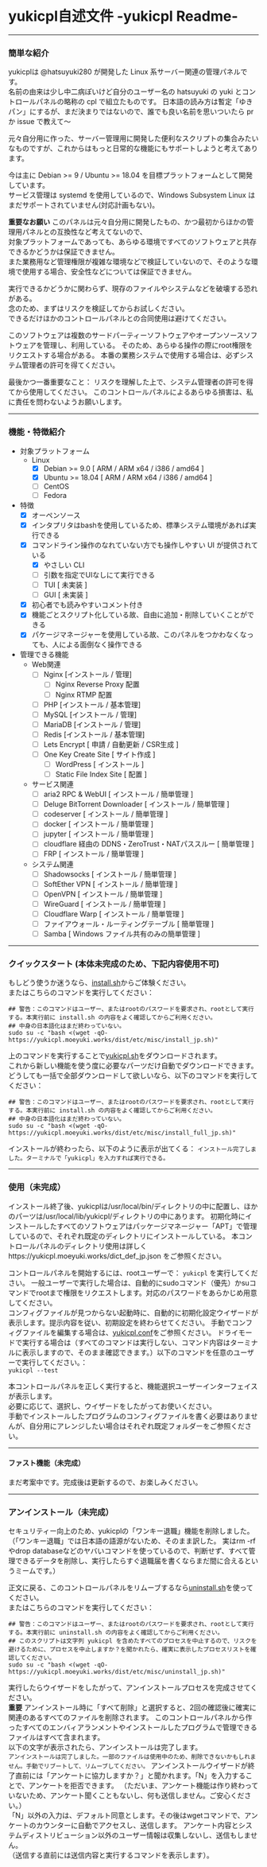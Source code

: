 # yukicpl自述文件 -yukicpl Readme-

---
### 簡単な紹介
yukicplは @hatsuyuki280 が開発した Linux 系サーバー関連の管理パネルです。  
名前の由来は少し中二病ぽいけど自分のユーザー名の hatsuyuki の yuki とコントロールパネルの略称の cpl で組立たものです。
日本語の読み方は暫定「ゆきパン」にするが、まだ決まりではないので、誰でも良い名前を思いついたら pr か issue で教えて〜  

元々自分用に作った、サーバー管理用に開発した便利なスクリプトの集合みたいなものですが、これからはもっと日常的な機能にもサポートしようと考えてあります。  

今は主に Debian >= 9 / Ubuntu >= 18.04 を目標プラットフォームとして開発しています。  
サービス管理は systemd を使用しているので、Windows Subsystem Linux はまだサポートされていません(対応計画もない)。  

**重要なお願い**
このパネルは元々自分用に開発したもの、かつ最初からほかの管理用パネルとの互換性など考えてないので、  
対象プラットフォームであっても、あらゆる環境ですべてのソフトウェアと共存できるかどうかは保証できません。  
また業務用など管理権限が複雑な環境などで検証していないので、そのような環境で使用する場合、安全性などについては保証できません。  

実行できるかどうかに関わらず、現存のファイルやシステムなどを破壊する恐れがある。  
念のため、まずはリスクを検証してからお試しください。  
できるだけほかのコントロールパネルとの合同使用は避けてください。  

このソフトウェアは複数のサードパーティーソフトウェアやオープンソースソフトウェアを管理し、利用している。
そのため、あらゆる操作の際にroot権限をリクエストする場合がある。
本番の業務システムで使用する場合は、必ずシステム管理者の許可を得てください。

最後かつ一番重要なこと：
リスクを理解した上で、システム管理者の許可を得てから使用してください。
このコントロールパネルによるあらゆる損害は、私に責任を問わないようお願いします。

---

### 機能・特徴紹介
- 対象プラットフォーム
    - Linux
        - [x] Debian >= 9.0 [ ARM / ARM x64 / i386 / amd64 ]
        - [x] Ubuntu >= 18.04 [ ARM / ARM x64 / i386 / amd64 ]
        - [ ] CentOS
        - [ ] Fedora
- 特徴
    - [x] オーペンソース
    - [x] インタプリタはbashを使用しているため、標準システム環境があれば実行できる
    - [x] コマンドライン操作のなれていない方でも操作しやすい UI が提供されている
        - [x] やさしい CLI
        - [ ] 引数を指定でUIなしにて実行できる
        - [ ] TUI [ 未実装 ]
        - [ ] GUI [ 未実装 ]
    - [x] 初心者でも読みやすいコメント付き
    - [x] 機能ごとスクリプト化している故、自由に追加・削除していくことができる
    - [x] パケージマネージャーを使用している故、このパネルをつかわなくなっても、人による面倒なく操作できる

- 管理できる機能
    - Web関連
        - [ ] Nginx [インストール / 管理]
            - [ ] Nginx Reverse Proxy 配置
            - [ ] Nginx RTMP 配置
        - [ ] PHP [インストール / 基本管理]
        - [ ] MySQL [インストール / 管理]
        - [ ] MariaDB [インストール / 管理]
        - [ ] Redis [インストール / 基本管理]
        - [ ] Lets Encrypt [ 申請 / 自動更新 / CSR生成 ]
        - [ ] One Key Create Site [ サイト作成 ]
            - [ ] WordPress [ インストール ]
            - [ ] Static File Index Site [ 配置 ]
    - サービス関連
        - [ ] aria2 RPC & WebUI [ インストール / 簡単管理 ]
        - [ ] Deluge BitTorrent Downloader [ インストール / 簡単管理 ]
        - [ ] codeserver [ インストール / 簡単管理 ]
        - [ ] docker [ インストール / 簡単管理 ]
        - [ ] jupyter [ インストール / 簡単管理 ]
        - [ ] cloudflare 経由の DDNS・ZeroTrust・NATパススルー [ 簡単管理 ]
        - [ ] FRP [ インストール / 簡単管理 ]
    - システム関連
        - [ ] Shadowsocks [ インストール / 簡単管理 ]
        - [ ] SoftEther VPN [ インストール / 簡単管理 ]
        - [ ] OpenVPN [ インストール / 簡単管理 ]
        - [ ] WireGuard [ インストール / 簡単管理 ]
        - [ ] Cloudflare Warp [ インストール / 簡単管理 ]
        - [ ] ファイアウォール・ルーティングテーブル [ 簡単管理 ]
        - [ ] Samba [ Windows ファイル共有のみの簡単管理 ]

---

### クイックスタート (本体未完成のため、下記内容使用不可)
もしどう使うか迷うなら、[install.sh](https://github.com/hatsuyuki280/yukicpl/blob/master/MISC/install.sh)からご体験ください。  
またはこちらのコマンドを実行してください：
```
## 警告：このコマンドはユーザー、またはrootのパスワードを要求され、rootとして実行する。本実行前に install.sh の内容をよく確認してからご利用ください。
## 中身の日本語化はまだ終わっていない。
sudo su -c "bash <(wget -qO- https://yukicpl.moeyuki.works/dist/etc/misc/install_jp.sh)"
```
上のコマンドを実行することで[yukicpl.sh](https://github.com/hatsuyuki280/yukicpl/blob/master/MISC/yukicpl.sh)をダウンロードされます。  
これから新しい機能を使う度に必要なパーツだけ自動でダウンロードできます。
どうしても一括で全部ダウンロードして欲しいなら、以下のコマンドを実行してください：
```
## 警告：このコマンドはユーザー、またはrootのパスワードを要求され、rootとして実行する。本実行前に install.sh の内容をよく確認してからご利用ください。
## 中身の日本語化はまだ終わっていない。
sudo su -c "bash <(wget -qO- https://yukicpl.moeyuki.works/dist/etc/misc/install_full_jp.sh)"
```
インストールが終わったら、以下のように表示が出てくる：
```インストール完了しました。ターミナルで「yukicpl」を入力すれば実行できる。```

---

### 使用（未完成）
インストール終了後、yukicplは/usr/local/bin/ディレクトリの中に配置し、ほかのパーツは/usr/local/lib/yukicpl/ディレクトリの中にあります。
初期化時にインストールしたすべてのソフトウェアはパッケージマネージャー「APT」で管理しているので、それぞれ既定のディレクトリにインストールしている。
本コントロールパネルのディレクトリ使用は詳しくhttps://yukicpl.moeyuki.works/dict_def_jp.json をご参照ください。

コントロールパネルを開始するには、rootユーザーで：
``` yukicpl ```
を実行してください。
一般ユーザーで実行した場合は、自動的にsudoコマンド（優先）かsuコマンドでrootまで権限をリクエストします。対応のパスワードをあらかじめ用意してください。  
コンフィグファイルが見つからない起動時に、自動的に初期化設定ウイザードが表示します。提示内容を従い、初期設定を終わらせてください。
手動でコンフィグファイルを編集する場合は、[yukicpl.conf](https://github.com/hatsuyuki280/yukicpl/blob/master/config-simple/yukicpl.conf)をご参照ください。
ドライモードで実行する場合は（すべてのコマンドは実行しない、コマンド内容はターミナルに表示しますので、そのまま確認できます。）以下のコマンドを任意のユーザーで実行してください。：  
``` yukicpl --test ```  

本コントロールパネルを正しく実行すると、機能選択ユーザーインターフェイスが表示します。  
必要に応じて、選択し、ウイザードをしたがってお使いください。  
手動でインストールしたプログラムのコンフィグファイルを書く必要はありませんが、自分用にアレンジしたい場合はそれぞれ既定フォルダーをご参照ください。  

---

#### ファスト機能（未完成）
まだ考案中です。完成後は更新するので、お楽しみください。  

---

### アンインストール（未完成）
セキュリティー向上のため、yukicplの「ワンキー退職」機能を削除しました。
（「ワンキー退職」では日本語の語源がないため、そのまま訳した。
実はrm -rfやdrop databaseなどのヤバいコマンドを使っているので、判断せず、すべて管理できるデータを削除し、実行したらすぐ退職届を書くならまだ間に合えるというミームです。）

正文に戻る、このコントロールパネルをリムーブするなら[uninstall.sh](https://github.com/hatsuyuki280/yukicpl/blob/master/MISC/uninstall.sh)を使ってください。  
またはこちらのコマンドを実行してください：
```
## 警告：このコマンドはユーザー、またはrootのパスワードを要求され、rootとして実行する。本実行前に uninstall.sh の内容をよく確認してからご利用ください。
## このスクリプトは文字列 yukicpl を含めたすべてのプロセスを中止するので、リスクを避けるために、プロセスを中止しますか？を聞かれたら、確実に表示したプロセスリストを確認してください。
sudo su -c "bash <(wget -qO- https://yukicpl.moeyuki.works/dist/etc/misc/uninstall_jp.sh)"
```
実行したらウイザードをしたがって、アンインストールプロセスを完成させてください。  
**重要**
アンインストール時に「すべて削除」と選択すると、2回の確認後に確実に関連のあるすべてのファイルを削除されます。
このコントロールパネルから作ったすべてのエンバィアランメントやインストールしたプログラムで管理できるファイルはすべて含まれます。  
以下の文字が表示されたら、アンインストールは完了します。  
```アンインストールは完了しました。一部のファイルは使用中のため、削除できないかもしれません。手動でリブートして、リムーブしてください。```
アンインストールウイザードが終了直前には「アンケートに協力しますか？」と聞かれます。「N」を入力することで、アンケートを拒否できます。
（ただいま、アンケート機能は作り終わっていないため、アンケート聞くこともないし、何も送信しません。ご安心ください。）  
「N」以外の入力は、デフォルト同意とします。その後はwgetコマンドで、アンケートのカウンターに自動でアクセスし、送信します。
アンケート内容とシステムディストリビューション以外のユーザー情報は収集しないし、送信もしません。  
（送信する直前には送信内容と実行するコマンドを表示します）。  